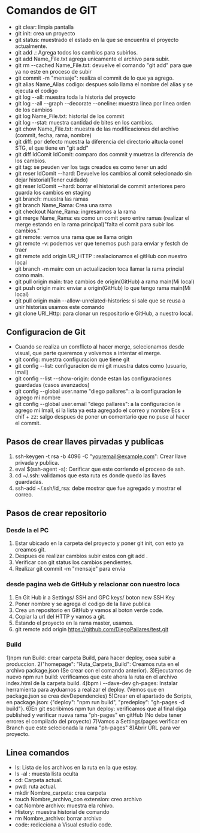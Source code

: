 # Comandos de GIT

* git clear: limpia pantalla
* git init: crea un proyecto
* git status: muestrado el estado en la que se encuentra el proyecto actualmente.
* git add .: Agrega todos los cambios para subirlos.
* git add Name_File.txt agrega unicamente el archivo para subir.
* git rm --cached Name_File.txt: devuelve el comando "git add" para que ya no este en proceso de subir
* git commit -m "mensaje": realiza el commit de lo que ya agrego.
* git alias Name_Alias codigo: despues solo llama el nombre del alias y se ejecuta el codigo
* git log --all: muestra toda la historia del proyecto
* git log --all --graph --decorate --oneline: muestra linea por linea orden de los cambios
* git log Name_File.txt: historial de los commit 
* git log --stat: muestra cantidad de bites en los cambios.
* git chow Name_File.txt: muestra de las modificaciones del archivo (commit, fecha, rama, nombre)
* git diff: por defecto muestra la diferencia del directorio altucla conel STG, el que tiene en "git add"
* git diff IdComit IdComit: comparo dos commit y muetras la diferencia de los cambios.
* git tag: se peuden ver los  tags creados es como tener un add 
* git reser IdComit --hard: Devuelve los cambios al comit selecionado sin dejar historial(Tener cuidado)
* git reser IdComit --hard: borrar el historial de commit anteriores pero guarda los cambios en staging
* git branch: muestra las ramas
* git branch Name_Rama: Crea una rama
* git checkout Name_Rama: ingresarmos a la rama
* git merge Name_Rama: es como un comit pero entre ramas (realizar el merge estando en la rama principal)"falta el comit para subir los cambios."
* git remote: vemos una rama que se llama origin
* git remote -v: podemos ver que tenemos push para enviar y festch de traer
* git remote add origin UR_HTTP : realacionamos el gitHub con nuestro local
* git branch -m main: con un actualizacion toca llamar la rama princial como main.
* git pull origin main: trae cambios de origin(GitHub) a rama main(Mi local)
* git push origin main: enviar a origin(GitHub) lo que tengo rama main(Mi local)
* git pull origin main --allow-unrelated-histories: si sale que se reusa a unir historias usamos este comando
* git clone URl_Http: para clonar un respositorio e GitHub, a nuestro local.

## Configuracion de Git
* Cuando se realiza un comflicto al hacer merge, selecionamos desde visual, que parte queremos y volvemos a intentar el merge.
* git config: muestra configuracion que tiene git
* git config --list: configuracion de mi git muestra datos como (usuario, imail)
* git config --list --show-origin: donde estan las configuraciones guardadas (casos avanzados)
* git config --global user.name "diego pallares": a la configuracion le agrego mi nombre
* git config --global user.email "diego pallares": a la configuracion le agrego mi Imail, si la lista ya esta agregado el correo y nombre
Ecs + chif + zz: salgo despues de poner un comentario que no puse al hacer el commit.

## Pasos de crear llaves pirvadas y publicas 
1) ssh-keygen -t rsa -b 4096 -C "youremail@example.com": Crear llave privada y publica.
2) eval $(ssh-agent -s): Cerificar que este corriendo el proceso de ssh.
3) cd ~/.ssh: validamos que esta ruta es donde quedo las llaves guardadas.
4) ssh-add ~/.ssh/id_rsa: debe mostrar que fue agregado y mostrar el correo.

## Pasos de crear repositorio
### Desde la el PC
1) Estar ubicado en la carpeta del proyecto y poner git init, con esto ya creamos git.
2) Despues de realizar cambios subir estos con git add .
3) Verificar con git status los cambios pendientes.
4) Realizar git commit -m "mensaje" para envia

### desde pagina web de GitHub y relacionar con nuestro loca
1) En Git Hub ir a  Settings/ SSH and GPC keys/ boton new SSH Key
2) Poner nombre y se agrega el codigo de la llave publica
3) Crea un repositorio en GitHub y vamos al boton verde code.
4) Copiar la url del HTTP y vamos a git.
5) Estando el proyecto en la rama master, usamos.
6) git remote add origin https://github.com/DiegoPallares/test.git

### Build
1)npm run Build: crear carpeta Build, para hacer deploy, osea subir a produccion.
2)"homepage": "Ruta_Carpeta_Build": Creamos ruta en el archivo package.json (Se crear con el comando anterior).
3)Ejecutamos de nuevo npm run build: verificamos que este ahora la ruta en el archivo index.html de la carpeta build.
4)bpm i --dave-dev gh-pages: Instalar herramienta para ayduarnos a realizar el deploy. (Vemos que en package.json se crea devDependencies)
5)Crear en el apartado de Scripts, en package.json: {"deploy": "npm run build", "predeploy": "gh-pages -d build"}.
6)En git escribimos npm tun deploy: verificamos que al final diga published y verificar nueva rama "ph-pages" en gitHub (No debe tener errores el compilado del proyecto)
7)Vamos a Settings/pages verificar en Branch que este selecionada la rama "ph-pages"
8)Abrir URL para ver proyecto.

## Linea comandos
* ls: Lista de los archivos en la ruta en la que estoy.
* ls -al : muesta lista oculta
* cd: Carpeta actual.
* pwd: ruta actual.
* mkdir Nombre_carpeta: crea carpeta
* touch Nombre_archivo_con extension: creo archivo
* cat Nombre archivo: muestra ela rchivo.
* History: muestra historial de comando
* rm Nombre_archivo: borrar archivo
* code: redicciona a Visual estudio code.
